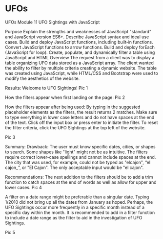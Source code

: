 # UFOs
UFOs Module 11
UFO Sightings with JavaScript

Purpose
Explain the strengths and weaknesses of JavaScript "standard" and JavaScript version ES6+.
Describe JavaScript syntax and ideal use cases.
Build and deploy JavaScript functions, including built-in functions.
Convert JavaScript functions to arrow functions.
Build and deploy forEach (JavaScript for loop).
Create, populate, and dynamically filter a table using JavaScript and HTML
Overview
The request from a client was to display a table organizing UFO data stored as a JavaScript array. The client wanted the ability to filter by multiple criteria creating a dynamic website. The table was created using JavaScript, while HTML/CSS and Bootstrap were used to modify the aesthetics of the website.

Results:
Welcome to UFO Sightings!
Pic 1

How the filters appear when first landing on the page:
Pic 2

How the filters appear after being used:
By typing in the suggested placeholder elements as the filters, the result returns 2 matches. Make sure to type everything in lower case letters and do not have spaces at the end of the text. Click off the input box or press enter to initiate the filter. To reset the filter criteria, click the UFO Sightings at the top left of the website.

Pic 3

Summary:
Drawback:
The user must know specific dates, cities, or shapes to search. Some shapes like "light" might not be as intuitive. The filters require correct lower-case spellings and cannot include spaces at the end. The city that was used, for example, could not be typed as "elcajon", “el cajon_”, or "El Cajon". The only acceptable input would be "el cajon".

Recommendations:
The next addition to the filters should be to add a trim function to catch spaces at the end of words as well as allow for upper and lower cases. Pic 4

A filter on a date range might be preferable than a singular date. Typing 1/2010 did not bring up all the dates from January as hoped. Perhaps, the UFO Sightings occur more frequently in a specific month instead of a specific day within the month. It is recommended to add in a filter function to include a date range as the filter to aid in the investigation of UFO Sightings.

Pic 5
